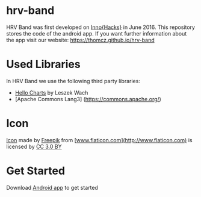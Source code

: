 # hrv-band
HRV Band was first developed on [Inno{Hacks}](http://www.inno-hacks.de/) in June 2016. 
This repository stores the code of the android app. If you want further information about the app visit our website: https://thomcz.github.io/hrv-band

# Used Libraries
In HRV Band we use the following third party libraries:
- [Hello Charts](https://github.com/lecho/hellocharts-android) by Leszek Wach
- [Apache Commons Lang3] (https://commons.apache.org/)

# Icon
[Icon](https://github.com/thomcz/hrv-band/blob/gh-pages/images/hrv_logo.png) made by [Freepik](http://www.flaticon.com/authors/freepik) from [www.flaticon.com](http://www.flaticon.com) is licensed by [CC 3.0 BY](http://creativecommons.org/licenses/by/3.0/)

# Get Started
Download [Android app](https://play.google.com/store/apps/details?id=hrv.band.aurora) to get started
